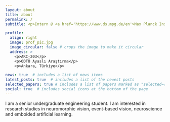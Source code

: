 ```yaml
---
layout: about
title: about
permalink: /
subtitle: <p>Intern @ <a href='https://www.ds.mpg.de/en'>Max Planck Institute for Dynamics And Self Organization</a> under the supervision of <a href='https://github.com/zierenberg'>Dr. Johannes Zierenberg</a> in <a href='https://viola-priesemann.de'>Viola Priesemann's group</a>. </p> <p>Undergraduate researcher @ <a href='https://ogam.metu.edu.tr'>METU Center for Image Analysis</a>. </p> <p>Senior @ <a href='https://eee.metu.edu.tr'>Middle East Technical University Electrical and Electronics Engineering Department</a>. </p>

profile:
  align: right
  image: prof_pic.jpg
  image_circular: false # crops the image to make it circular
  address: >
    <p>ARC-203</p>
    <p>ODTÜ Ayaslı Araştırma</p>
    <p>Ankara, Türkiye</p>

news: true  # includes a list of news items
latest_posts: true  # includes a list of the newest posts
selected_papers: true # includes a list of papers marked as "selected={true}"
social: true  # includes social icons at the bottom of the page
---
```


I am a senior undergraduate engineering student. I am interested in research studies in neuromorphic vision, event-based vision, neuroscience and emboided artificial learning.